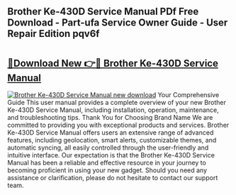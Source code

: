 ## Brother Ke-430D Service Manual PDf Free Download - Part-ufa Service Owner Guide - User Repair Edition pqv6f

# <h2><a href="http://bc4567.oget.top/?id=Brother+Ke-430D+Service+Manual">🔗Download New 👉🔴 Brother Ke-430D Service Manual</a></h2>

[![Brother Ke-430D Service Manual new download](https://i.imgur.com/5g1atiW.png)](http://bc4567.oget.top/?id=Brother+Ke-430D+Service+Manual)
Your Comprehensive Guide This user manual provides a complete overview of your new Brother Ke-430D Service Manual, including installation, operation, maintenance, and troubleshooting tips. Thank You for Choosing Brand Name We are committed to providing you with exceptional products and services. Brother Ke-430D Service Manual offers users an extensive range of advanced features, including geolocation, smart alerts, customizable themes, and automatic syncing, all easily controlled through the user-friendly and intuitive interface. Our expectation is that the Brother Ke-430D Service Manual has been a reliable and effective resource in your journey to becoming proficient in using your new gadget. Should you need any assistance or clarification, please do not hesitate to contact our support team.
